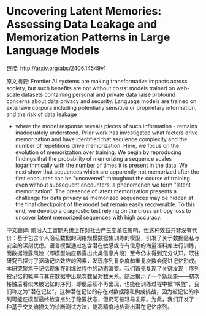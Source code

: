 # Uncovering Latent Memories: Assessing Data Leakage and Memorization Patterns in Large Language Models

链接: http://arxiv.org/abs/2406.14549v1

原文摘要:
Frontier AI systems are making transformative impacts across society, but
such benefits are not without costs: models trained on web-scale datasets
containing personal and private data raise profound concerns about data privacy
and security. Language models are trained on extensive corpora including
potentially sensitive or proprietary information, and the risk of data leakage
- where the model response reveals pieces of such information - remains
inadequately understood. Prior work has investigated what factors drive
memorization and have identified that sequence complexity and the number of
repetitions drive memorization. Here, we focus on the evolution of memorization
over training. We begin by reproducing findings that the probability of
memorizing a sequence scales logarithmically with the number of times it is
present in the data. We next show that sequences which are apparently not
memorized after the first encounter can be "uncovered" throughout the course of
training even without subsequent encounters, a phenomenon we term "latent
memorization". The presence of latent memorization presents a challenge for
data privacy as memorized sequences may be hidden at the final checkpoint of
the model but remain easily recoverable. To this end, we develop a diagnostic
test relying on the cross entropy loss to uncover latent memorized sequences
with high accuracy.

中文翻译:
前沿人工智能系统正在对社会产生变革性影响，但这种效益并非没有代价：基于包含个人隐私数据的网络规模数据集训练的模型，引发了关于数据隐私与安全的深刻忧虑。语言模型通过包含潜在敏感或专有信息的海量语料库进行训练，而数据泄露风险（即模型响应暴露出此类信息片段）至今仍未得到充分认知。既往研究已探讨了驱动记忆效应的因素，发现序列复杂度和重复次数会促进记忆形成。本研究聚焦于记忆现象在训练过程中的动态演变。我们首先复现了关键发现：序列被记忆的概率与其在数据中出现次数呈对数关系。随后揭示了一个新现象——初次接触后看似未被记忆的序列，即便后续不再出现，也能在训练过程中被"唤醒"，我们称之为"潜在记忆"。这种潜在记忆的存在对数据隐私构成挑战，因为被记忆的序列可能在模型最终检查点处于隐匿状态，但仍可被轻易复原。为此，我们开发了一种基于交叉熵损失的诊断测试方法，能高精度地检测出潜在记忆序列。
